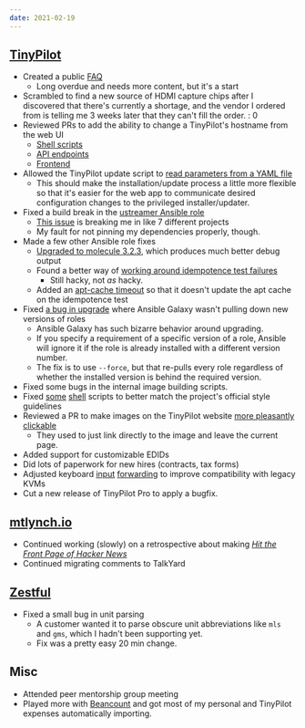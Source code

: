 ```yaml
---
date: 2021-02-19
---
```


## [TinyPilot](https://tinypilotkvm.com)

- Created a public [FAQ](https://tinypilotkvm.com/faq)
  - Long overdue and needs more content, but it's a start
- Scrambled to find a new source of HDMI capture chips after I discovered that there's currently a shortage, and the vendor I ordered from is telling me 3 weeks later that they can't fill the order. : 0
- Reviewed PRs to add the ability to change a TinyPilot's hostname from the web UI
  - [Shell scripts](https://github.com/mtlynch/ansible-role-tinypilot/pull/94)
  - [API endpoints](https://github.com/mtlynch/tinypilot/pull/504)
  - [Frontend](https://github.com/mtlynch/tinypilot/pull/521)
- Allowed the TinyPilot update script to [read parameters from a YAML file](https://github.com/mtlynch/tinypilot/pull/517)
  - This should make the installation/update process a little more flexible so that it's easier for the web app to communicate desired configuration changes to the privileged installer/updater.
- Fixed a build break in the [ustreamer Ansible role](https://github.com/mtlynch/ansible-role-ustreamer/pull/29)
  - [This issue](https://github.com/pyca/cryptography/issues/5771) is breaking me in like 7 different projects
  - My fault for not pinning my dependencies properly, though.
- Made a few other Ansible role fixes
  - [Upgraded to molecule 3.2.3](https://github.com/mtlynch/ansible-role-ustreamer/pull/28), which produces much better debug output
  - Found a better way of [working around idempotence test failures](https://github.com/mtlynch/ansible-role-ustreamer/pull/33)
    - Still hacky, not _as_ hacky.
  - Added an [apt-cache timeout](https://github.com/mtlynch/ansible-role-ustreamer/pull/32) so that it doesn't update the apt cache on the idempotence test
- Fixed [a bug in upgrade](https://github.com/mtlynch/tinypilot/pull/518) where Ansible Galaxy wasn't pulling down new versions of roles
  - Ansible Galaxy has such bizarre behavior around upgrading.
  - If you specify a requirement of a specific version of a role, Ansible will ignore it if the role is already installed with a different version number.
  - The fix is to use `--force`, but that re-pulls every role regardless of whether the installed version is behind the required version.
- Fixed some bugs in the internal image building scripts.
- Fixed [some](https://github.com/mtlynch/tinypilot/pull/508) [shell](https://github.com/mtlynch/tinypilot/pull/509) scripts to better match the project's official style guidelines
- Reviewed a PR to make images on the TinyPilot website [more pleasantly clickable](https://storage.googleapis.com/mtlynch-io-scratch/clickable-imgs.mp4)
  - They used to just link directly to the image and leave the current page.
- Added support for customizable EDIDs
- Did lots of paperwork for new hires (contracts, tax forms)
- Adjusted keyboard [input](https://github.com/mtlynch/tinypilot/pull/507) [forwarding](https://github.com/mtlynch/tinypilot/pull/511) to improve compatibility with legacy KVMs
- Cut a new release of TinyPilot Pro to apply a bugfix.

## [mtlynch.io](https://mtlynch.io)

- Continued working (slowly) on a retrospective about making [_Hit the Front Page of Hacker News_](https://hitthefrontpage.com)
- Continued migrating comments to TalkYard

## [Zestful](https://zestfuldata.com)

- Fixed a small bug in unit parsing
  - A customer wanted it to parse obscure unit abbreviations like `mls` and `gms`, which I hadn't been supporting yet.
  - Fix was a pretty easy 20 min change.

## Misc

- Attended peer mentorship group meeting
- Played more with [Beancount](https://beancount.github.io/docs/) and got most of my personal and TinyPilot expenses automatically importing.
